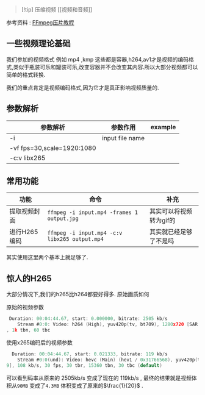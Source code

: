 
>[!tip] 压缩视频 
>[[视频和音频]]

参考资料 : [FFmpeg压片教程](https://www.bilibili.com/video/BV1sL411x7ix/?spm_id_from=333.337.search-card.all.click&vd_source=036ef261e6800ac6f6a743a8d5dce899)

## 一些视频理论基础 

我们参加的视频格式 例如 mp4 ,kmp 这些都是容器,h264,av1才是视频的编码格式,类似于瓶装可乐和罐装可乐,改变容器并不会改变其内容.所以大部分视频都可以简单的格式转换. 

我们的重点肯定是视频编码格式,因为它才是真正影响视频质量的. 


## 参数解析

| 参数解析 | 参数作用 | example |
| ---- | ---- | ---- |
| -i | input file name |  |
| -vf fps=30,scale=1920:1080 |  |  |
| -c:v libx265 |  |  |

## 常用功能 

| 功能       | 命令                                            | 补充            |
| -------- | --------------------------------------------- | ------------- |
| 提取视频封面   | `ffmpeg -i input.mp4 -frames 1 output.jpg`    | 其实可以将视频转为gif的 |
| 进行H265编码 | `ffmpeg -i input.mp4 -c:v libx265 output.mp4` | 其实就已经足够了不是吗   |

其实使用这里两个基本上就足够了. 


## 惊人的H265 

大部分情况下,我们的h265比h264都要好得多. 
原始画质如何


原始的视频参数 
```c
 Duration: 00:04:44.67, start: 0.000000, bitrate: 2505 kb/s
    Stream #0:0: Video: h264 (High), yuv420p(tv, bt709), 1280x720 [SAR 1:1 DAR 16:9], 30 fps, 30 tbr
, 1k tbn, 60 tbc
```

使用x265编码后的视频参数
```c
  Duration: 00:04:44.67, start: 0.021333, bitrate: 119 kb/s
    Stream #0:0(und): Video: hevc (Main) (hev1 / 0x31766568), yuv420p(tv), 1280x720 [SAR 1:1 DAR 16:
9], 108 kb/s, 30 fps, 30 tbr, 15360 tbn, 30 tbc (default)
```


可以看到码率从原来的 2505kb/s 变成了现在的 119kb/s , 最终的结果就是视频体积从`90MB` 变成了`4.3MB` 体积变成了原来的$\frac{1}{20}$ . 

